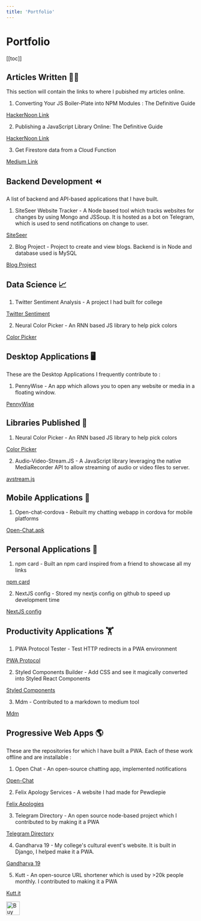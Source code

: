 ```yaml
---
title: 'Portfolio'
---
```

# Portfolio

[[toc]]

## Articles Written ✍🏼

This section will contain the links to where I pubished my articles online.

1. Converting Your JS Boiler-Plate into NPM Modules : The Definitive Guide

[HackerNoon Link](https://hackernoon.com/converting-your-js-boiler-plate-into-npm-modules-the-definitive-guide-3dfa0f9f0a9c)

2. Publishing a JavaScript Library Online: The Definitive Guide

[HackerNoon Link](https://hackernoon.com/publishing-a-javascript-library-online-the-definitive-guide-142547baa70d)

3. Get Firestore data from a Cloud Function

[Medium Link](https://medium.com/@akashsjoshi/get-firestore-data-from-a-cloud-function-d8b1c0d0690a)

## Backend Development ⏪

A list of backend and API-based applications that I have built.

1. SiteSeer Website Tracker - A Node based tool which tracks websites for changes by using Mongo and JSSoup. It is hosted as a bot on Telegram, which is used to send notifications on change to user.

[SiteSeer](https://github.com/akash-joshi/SiteSeer-Website-Tracker)

2. Blog Project - Project to create and view blogs. Backend is in Node and database used is MySQL

[Blog Project](https://github.com/akash-joshi/blogproject)

## Data Science 📈

1. Twitter Sentiment Analysis - A project I had built for college

[Twitter Sentiment](https://github.com/akash-joshi/twitter-sentiment)

2. Neural Color Picker - An RNN based JS library to help pick colors

[Color Picker](https://color.js.org)

## Desktop Applications 🖥

These are the Desktop Applications I frequently contribute to :

1. PennyWise - An app which allows you to open any website or media in a floating window.

[PennyWise](https://github.com/kamranahmedse/pennywise)

## Libraries Published 📓

1. Neural Color Picker - An RNN based JS library to help pick colors

[Color Picker](https://color.js.org)

2. Audio-Video-Stream.JS - A JavaScript library leveraging the native MediaRecorder API to allow streaming of audio or video files to server.

[avstream.js](https://avstream.js.org)

## Mobile Applications 📱

1. Open-chat-cordova - Rebuilt my chatting webapp in cordova for mobile platforms

[Open-Chat.apk](https://github.com/akash-joshi/open-chat-cordova/releases)

## Personal Applications 🙋‍

1. npm card - Built an npm card inspired from a friend to showcase all my links

[npm card](https://github.com/akash-joshi/akash)

2. NextJS config - Stored my nextjs config on github to speed up development time

[NextJS config](https://github.com/akash-joshi/nextjs-config)

## Productivity Applications 🏋️‍

1. PWA Protocol Tester - Test HTTP redirects in a PWA environment

[PWA Protocol](https://github.com/akash-joshi/pwa-protocol-tester)

2. Styled Components Builder - Add CSS and see it magically converted into Styled React Components

[Styled Components](https://github.com/akash-joshi/styled-components-builder)

3. Mdm - Contributed to a markdown to medium tool

[Mdm](https://github.com/akash-joshi/mdm)

## Progressive Web Apps 🌎

These are the repositories for which I have built a PWA. Each of these work offline and are installable :

1. Open Chat - An open-source chatting app, implemented notifications

[Open-Chat](https://open-chat.now.sh)

2. Felix Apology Services - A website I had made for Pewdiepie

[Felix Apologies](https://felix.now.sh)

3. Telegram Directory - An open source node-based project which I contributed to by making it a PWA

[Telegram Directory](https://tgdr.io)

4. Gandharva 19 - My college's cultural event's website. It is built in Django, I helped make it a PWA.

[Gandharva 19](https://www.viitgandharva.com/)

5. Kutt - An open-source URL shortener which is used by >20k people monthly. I contributed to making it a PWA

[Kutt.it](https://kutt.it)

<a href='https://ko-fi.com/B0B4MFVE' target='_blank'><img height='36' style='border:0px;height:36px;' src='https://az743702.vo.msecnd.net/cdn/kofi4.png?v=1' border='0' alt='Buy Me a Coffee at ko-fi.com' /></a>